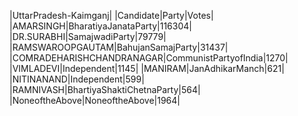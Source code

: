  
|UttarPradesh-Kaimganj|
|Candidate|Party|Votes|
|AMARSINGH|BharatiyaJanataParty|116304|
|DR.SURABHI|SamajwadiParty|79779|
|RAMSWAROOPGAUTAM|BahujanSamajParty|31437|
|COMRADEHARISHCHANDRANAGAR|CommunistPartyofIndia|1270|
|VIMLADEVI|Independent|1145|
|MANIRAM|JanAdhikarManch|621|
|NITINANAND|Independent|599|
|RAMNIVASH|BhartiyaShaktiChetnaParty|564|
|NoneoftheAbove|NoneoftheAbove|1964|
